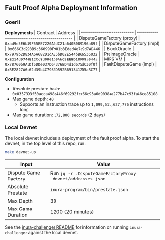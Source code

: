## Fault Proof Alpha Deployment Information

### Goerli

**Deployments**
| Contract                   | Address                                      |
|--------------------------- |--------------------------------------------- |
| DisputeGameFactory (proxy) | `0xad9e5E6b39F55EE7220A3dC21a640B089196a89f` |
| DisputeGameFactory (impl)  | `0x666C3d298B9c360990F901b3Eded4e7a9d7AD446` |
| BlockOracle                | `0x7979b2D824A6A682D1dA25bD02E544bB66536032` |
| PreimageOracle             | `0xE214d974dE12Cc8d096170AbC5EEBD18F08a044a` |
| MIPS VM                    | `0x78760b9A1Df5DDe037D64376BD4d1d675dC30f0f` |
| FaultDisputeGame (impl)    | `0xBE2827A6c62d39b4C7933D592B6913412D5aBC77` |

**Configuration**
- Absolute prestate hash:  `0x0357393f50acca498e446f69292fce66c93a6d9038aa277b47c93fa46ce85108`
- Max game depth: `40`
    - Supports an instruction trace up to `1,099,511,627,776` instructions long.
- Max game duration: `172,800 seconds` (2 days)

### Local Devnet

The local devnet includes a deployment of the fault proof alpha. To start the devnet, in the top level of this repo,
run:

```bash
make devnet-up
```

| Input                | Value                                                       |
|----------------------|-------------------------------------------------------------|
| Dispute Game Factory | Run `jq -r .DisputeGameFactoryProxy .devnet/addresses.json` |
| Absolute Prestate    | `inura-program/bin/prestate.json`                              |
| Max Depth            | 30                                                          |
| Max Game Duration    | 1200 (20 minutes)                                           |

See the [inura-challenger README](../../inura-challenger#running-with-cannon-on-local-devnet) for information on
running `inura-challenger` against the local devnet.
